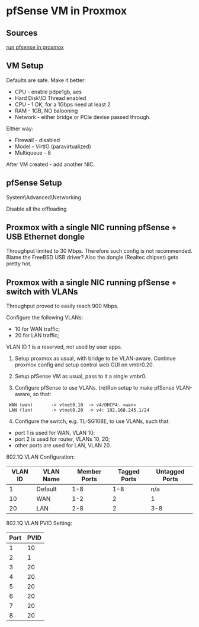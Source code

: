 # pfSense VM in Proxmox

## Sources

[run pfsense in
proxmox](https://pfstore.com.au/blogs/guides/run-pfsense-in-proxmox)

## VM Setup

Defaults are safe.  Make it better:

* CPU - enable pdpe1gb, aes
* Hard Disk\IO Thread enabled
* CPU - 1 OK, for a 1Gbps need at least 2
* RAM - 1GB, NO balooning
* Network - either bridge or PCIe devise passed through.

Either way:
* Firewall - disabled
* Model - VirtIO (paravirtualized)
* Multiqueue - 8

After VM created - add another NIC.

## pfSense Setup

System\Advanced\Networking

Disable all the offloading

## Proxmox with a single NIC running pfSense + USB Ethernet dongle

Throughput limited to 30 Mbps.
Therefore such config is not recommended.
Blame the FreeBSD USB driver?
Also the dongle (Realtec chipset) gets pretty hot.

## Proxmox with a single NIC running pfSense + switch with VLANs

Throughput proved to easily reach 900 Mbps.

Configure the following VLANs:

* 10 for WAN traffic;
* 20 for LAN traffic;

VLAN ID 1 is a reserved, not used by user apps.

1. Setup proxmox as usual, with bridge to be VLAN-aware.
Continue proxmox config and setup control web GUI on vmbr0.20.

2. Setup pfSense VM as usual, pass to it a single vmbr0.

3. Configure pfSense to use VLANs.
(re)Run setup to make pfSense VLAN-aware, so that:

```
 WAN (wan)       -> vtnet0.10  -> v4/DHCP4: <wan>
 LAN (lan)       -> vtnet0.20  -> v4: 192.168.245.1/24
```

4. Configure the switch, e.g. TL-SG108E, to use VLANs, such that:

* port 1 is used for WAN, VLAN 10;
* port 2 is used for router, VLANs 10, 20;
* other ports are used for LAN, VLAN 20.

802.1Q VLAN Configuration:

|VLAN ID|VLAN Name|Member Ports|Tagged Ports|Untagged Ports|
|-------|---------|------------|------------|--------------|
|1	    |Default  |1-8         |1-8         |n/a|
|10     |WAN      |1-2         |2           |1|
|20     |LAN      |2-8         |2           |3-8|

802.1Q VLAN PVID Setting:

|Port|PVID|
|----|----|
|1|10
|2|1
|3|20
|4|20
|5|20
|6|20
|7|20
|8|20
